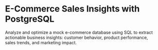 # E-Commerce Sales Insights with PostgreSQL
Analyze and optimize a mock e-commerce database using SQL to extract actionable business insights: customer behavior, product performance, sales trends, and marketing impact.
